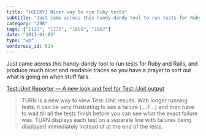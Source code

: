 ```yaml
---
title: "[GEEKY] Nicer way to run Ruby tests"
subtitle: "Just came across this handy-dandy tool to run tests for Ruby and Rails, and produce much nicer and r..."
category: "298"
tags: ["1121", "1772", "1855", "1987"]
date: "2011-01-05"
type: "wp"
wordpress_id: 614
---
```

Just came across this handy-dandy tool to run tests for Ruby and Rails, and produce much nicer and readable traces so you have a prayer to sort out what is going on when stuff fails.

[Test::Unit Reporter — A new look and feel for Test::Unit output](https://github.com/TwP/turn?utm_source=feedburner&utm_medium=feed&utm_campaign=Feed%3A+railsquicktips+%28Rails+Quick+Tips%29)

> TURN is a new way to view Test::Unit results. With longer running tests, it can be very frustrating to see a failure (….F…) and then have to wait till all the tests finish before you can see what the exact failure was. TURN displays each test on a separate line with failures being displayed immediately instead of at the end of the tests.